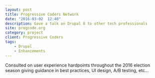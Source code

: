 ```yaml
---
layout: post
title: Progressive Coders Network
date: "2016-03-02  12:40"
description: Gave a talk on Drupal 8 to other tech professionals
site: progcode.org
category: project
client: Progressive Coders
tags: 
    - Drupal
    - Enhancements
---
```


               
Consulted on user experience hardpoints throughout the 2016 election season giving guidance in best practices, UI design, A/B testing, etc...
               
